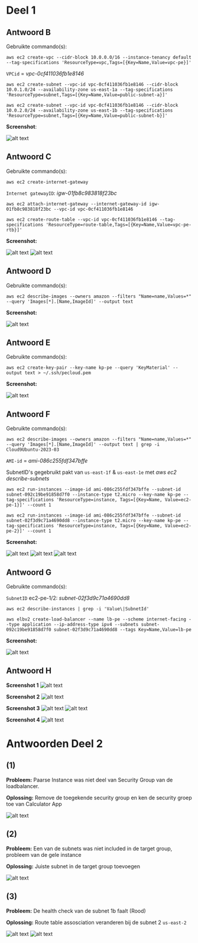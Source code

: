 # Deel 1

## Antwoord B
Gebruikte commando(s):
```
aws ec2 create-vpc --cidr-block 10.0.0.0/16 --instance-tenancy default --tag-specifications 'ResourceType=vpc,Tags=[{Key=Name,Value=vpc-pe}]' 
```

`VPCid` = *vpc-0cf411036fb1e8146*

```
aws ec2 create-subnet --vpc-id vpc-0cf411036fb1e8146 --cidr-block 10.0.1.0/24 --availability-zone us-east-1a --tag-specifications 'ResourceType=subnet,Tags=[{Key=Name,Value=public-subnet-a}]'
```
```
aws ec2 create-subnet --vpc-id vpc-0cf411036fb1e8146 --cidr-block 10.0.2.0/24 --availability-zone us-east-1b --tag-specifications 'ResourceType=subnet,Tags=[{Key=Name,Value=public-subnet-b}]'
```

**Screenshot**:

![alt text](./images/subnets.png)

## Antwoord C
Gebruikte commando(s):
```
aws ec2 create-internet-gateway
```
`Internet gatewayID`: *igw-01fb8c983818f23bc*
```
aws ec2 attach-internet-gateway --internet-gateway-id igw-01fb8c983818f23bc --vpc-id vpc-0cf411036fb1e8146 
```
```
aws ec2 create-route-table --vpc-id vpc-0cf411036fb1e8146 --tag-specifications 'ResourceType=route-table,Tags=[{Key=Name,Value=vpc-pe-rtb}]'
```

**Screenshot:**

![alt text](./images/gateway.png)
![alt text](./images/routes.png)

## Antwoord D
Gebruikte commando(s):
```
aws ec2 describe-images --owners amazon --filters "Name=name,Values=*" --query 'Images[*].[Name,ImageId]' --output text

```

**Screenshot:**

![alt text](./images/amis.png)

## Antwoord E
Gebruikte commando(s):
```
aws ec2 create-key-pair --key-name kp-pe --query 'KeyMaterial' --output text > ~/.ssh/pecloud.pem
```

**Screenshot:**

![alt text](./images/key.png)

## Antwoord F
Gebruikte commando(s):
```
aws ec2 describe-images --owners amazon --filters "Name=name,Values=*" --query 'Images[*].[Name,ImageId]' --output text | grep -i Cloud9Ubuntu-2023-03
```
`AMI-id` = *ami-086c255fdf347bffe*

SubnetID's gegebruikt pakt van `us-east-1f` & `us-east-1e` met *aws ec2 describe-subnets*

```
aws ec2 run-instances --image-id ami-086c255fdf347bffe --subnet-id subnet-092c19be91858d7f0 --instance-type t2.micro --key-name kp-pe --tag-specifications 'ResourceType=instance, Tags=[{Key=Name, Value=ec2-pe-1}]' --count 1
```
```
aws ec2 run-instances --image-id ami-086c255fdf347bffe --subnet-id subnet-02f3d9c71a4690dd8 --instance-type t2.micro --key-name kp-pe --tag-specifications 'ResourceType=instance, Tags=[{Key=Name, Value=ec2-pe-2}]' --count 1
```


**Screenshot:**

![alt text](./images/cloud9.png)
![alt text](./images/ec1.png)
![alt text](./images/ec-2.png)

## Antwoord G
Gebruikte commando(s):

`SubnetID` ec2-pe-1/2: *subnet-02f3d9c71a4690dd8*
```
aws ec2 describe-instances | grep -i 'Value\|SubnetId'
```
```
aws elbv2 create-load-balancer --name lb-pe --scheme internet-facing --type application --ip-address-type ipv4 --subnets subnet-092c19be91858d7f0 subnet-02f3d9c71a4690dd8 --tags Key=Name,Value=lb-pe
```

**Screenshot:**

![alt text](./images/loadbalancer.png)

## Antwoord H

**Screenshot 1**
![alt text](./images/screen1.png)


**Screenshot 2**
![alt text](./images/screen2.png)


**Screenshot 3**
![alt text](./images/screen3a.png)
![alt text](./images/screen3b.png)


**Screenshot 4**
![alt text](./images/screen4.png)

# Antwoorden Deel 2

## (1)
**Probleem:** Paarse Instance was niet deel van Security Group van de loadbalancer. 

**Oplossing:** Remove de toegekende security group en ken de security groep toe van Calculator App

![alt text](./images/oplossing1.png)

## (2)

**Probleem:** Een van de subnets was niet included in de target group, probleem van de gele instance

**Oplossing:** Juiste subnet in de target group toevoegen

![alt text](./images/oplossing2.png)

## (3)

**Probleem:** De health check van de subnet 1b faalt (Rood)

**Oplossing:** Route table assosciation veranderen bij de subnet 2 `us-east-2`

![alt text](./images/routetable.png)
![alt text](./images/routetable2.png)